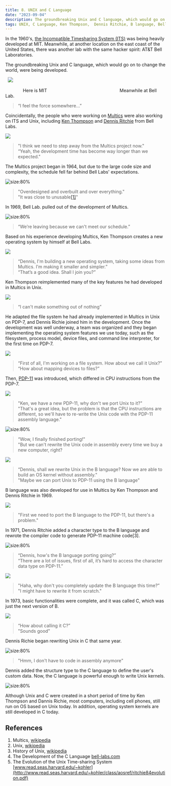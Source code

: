 ```yaml
---
title: 8. UNIX and C Language
date: "2023-09-04"
description: The groundbreaking Unix and C language, which would go on to change the world, were being developed...
tags: UNIX, C Language, Ken Thompson,  Dennis Ritchie, B language, Bell Labs., Multics, PDP-11, 1970s
---
```


In the 1960's, [the Incompatible Timesharing System (ITS)](https://en.wikipedia.org/wiki/Incompatible_Timesharing_System) was being heavily developed at MIT. Meanwhile, at another location on the east coast of the United States, there was another lab with the same hacker spirit: AT\&T Bell Laboratories.

The groundbreaking Unix and C language, which would go on to change the world, were being developed.

  ![](images/image15.png)

              Here is MIT                                                          Meanwhile at Bell Lab.

> “I feel the force somewhere…”                                          

Coincidentally, the people who were working on [Multics](https://en.wikipedia.org/wiki/Multics) were also working on ITS and Unix, including [Ken Thompson](https://en.wikipedia.org/wiki/Ken_Thompson) and [Dennis Ritchie](https://en.wikipedia.org/wiki/Dennis_Ritchie) from Bell Labs.

![](images/image1.png)
> "I think we need to step away from the Multics project now."\
> “Yeah, the development time has become way longer than we expected."

The Multics project began in 1964, but due to the large code size and complexity, the schedule fell far behind Bell Labs' expectations.

![](images/image4.png "size:80%")
> "Overdesigned and overbuilt and over everything."\
> "It was close to unusable[&lbrack;1&rbrack;][1]"


In 1969, Bell Lab. pulled out of the development of Multics.

![](images/image12.png "size:80%")
> “We’re leaving because we can't meet our schedule.”

Based on his experience developing Multics, Ken Thompson creates a new operating system by himself at Bell Labs.

![](images/image11.png)
> “Dennis, I'm building a new operating system, taking some ideas from Multics. I'm making it smaller and simpler.” \
> “That’s a good idea. Shall I join you?”

Ken Thompson reimplemented many of the key features he had developed in Multics in Unix.

![](images/image6.png)
> “I can't make something out of nothing”

He adapted the file system he had already implemented in Multics in Unix on PDP-7, and Dennis Richie joined him in the development. Once the development was well underway, a team was organized and they began implementing the operating system features we use today, such as the filesystem, process model, device files, and command line interpreter, for the first time on PDP-7.

![](images/image14.png)
> “First of all, I'm working on a file system. How about we call it Unix?” \
> “How about mapping devices to files?”

Then, [PDP-11](https://en.wikipedia.org/wiki/PDP-11) was introduced, which differed in CPU instructions from the PDP-7.

![](images/image2.png)
> "Ken, we have a new PDP-11, why don't we port Unix to it?" \
> "That's a great idea, but the problem is that the CPU instructions are different, so we'll have to re-write the Unix code with the PDP-11 assembly language."

![](images/image9.png "size:80%")
> “Wow, I finally finished porting!" \
> "But we can't rewrite the Unix code in assembly every time we buy a new computer, right?

![](images/image8.png)
> “Dennis, shall we rewrite Unix in the B language? Now we are able to build an OS kernel without assembly." \
> "Maybe we can port Unix to PDP-11 using the B language"  

B language was also developed for use in Multics by Ken Thompson and Dennis Ritchie in 1969.

![](images/image5.png)
> "First we need to port the B language to the PDP-11, but there's a problem."

In 1971, Dennis Ritchie added a character type to the B language and rewrote the compiler code to generate PDP-11 machine code\[3].

![](images/image10.png "size:80%")
> “Dennis, how's the B language porting going?” \
> “There are a lot of issues, first of all, it’s hard to access the character data type on PDP-11.”

![](images/image13.png)
> "Haha, why don't you completely update the B language this time?” \
> "I might have to rewrite it from scratch."

In 1973, basic functionalities were complete, and it was called C, which was just the next version of B.

![](images/image3.png)
> “How about calling it C?” \
> "Sounds good"

Dennis Richie began rewriting Unix in C that same year.

![](images/image7.png "size:80%")
> "Hmm, I don't have to code in assembly anymore"

Dennis added the structure type to the C language to define the user's custom data. Now, the C language is powerful enough to write Unix kernels.

![](images/image16.png "size:80%")

Although Unix and C were created in a short period of time by Ken Thompson and Dannis Richie, most computers, including cell phones, still run on OS based on Unix today. In addition, operating system kernels are still developed in C today.

## References
1. Multics, [wikipedia](https://en.wikipedia.org/wiki/Multics)
2. Unix, [wikipedia](https://en.wikipedia.org/wiki/Unix)
3. History of Unix, [wikipedia](https://en.wikipedia.org/wiki/History\_of\_Unix)
4. The Development of the C Language [bell-labs.com](https://www.bell-labs.com/usr/dmr/www/chist.html)
5. The Evolution of the Unix Time-sharing System [www.read.seas.harvard.edu/~kohler](http://www.read.seas.harvard.edu/~kohler/class/aosref/ritchie84evolution.pdf)


[1]: https://en.wikipedia.org/wiki/Multics "Multics, Wikipedia"